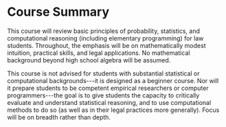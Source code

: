 # Course Summary

This course will review basic principles of probability, statistics, and computational reasoning (including elementary programming) for law students.  Throughout, the emphasis will be on mathematically modest intuition, practical skills, and legal applications. No mathematical background beyond high school algebra will be assumed. 

This course is not advised for students with substantial statistical or computational backgrounds---it is designed as a beginner course.  Nor will it prepare students to be competent empirical researchers or computer programmers---the goal is to give students the capacity to critically evaluate and understand statistical reasoning, and to use computational methods to do so (as well as in their legal practices more generally). Focus will be on breadth rather than depth.
